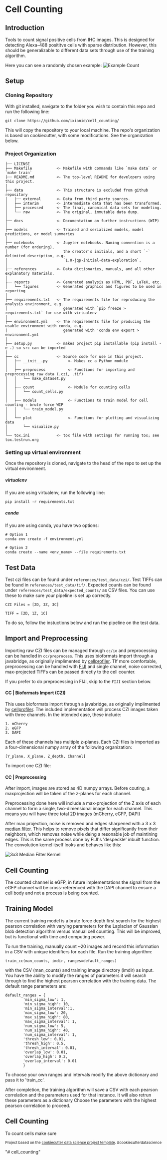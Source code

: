 Cell Counting
==============================
## Introduction

Tools to count signal positive cells from IHC images. This is designed for detecting Alexa-488 posititve cells with sparse distribution. However, this should be generalizable to different data sets through use of the training algorithm.

Here you can see a randomly chosen example:
![Example Count](references/example_count_2.png)

## Setup 
### Cloning Repository
With git installed, navigate to the folder you wish to contain this repo and run the following line:

    git clone https://github.com/ixianid/cell_counting/
    
This will copy the repository to your local machine. The repo's organization is based on cookiecutter, with some modifications. See the organization below.

### Project Organization

    ├── LICENSE
    ├── Makefile           <- Makefile with commands like `make data` or `make train`
    ├── README.md          <- The top-level README for developers using this project.
    |
    ├── data               <- This structure is excluded from github repository
    │   ├── external       <- Data from third party sources.
    │   ├── interim        <- Intermediate data that has been transformed.
    │   ├── processed      <- The final, canonical data sets for modeling.
    │   └── raw            <- The original, immutable data dump.
    │
    ├── docs               <- Documentation an further instructions (WIP)
    │
    ├── models             <- Trained and serialized models, model predictions, or model summaries
    │
    ├── notebooks          <- Jupyter notebooks. Naming convention is a number (for ordering),
    │                         the creator's initials, and a short `-` delimited description, e.g.
    │                         `1.0-jqp-initial-data-exploration`.
    │
    ├── references         <- Data dictionaries, manuals, and all other explanatory materials.
    │
    ├── reports            <- Generated analysis as HTML, PDF, LaTeX, etc.
    │   └── figures        <- Generated graphics and figures to be used in reporting
    │
    ├── requirements.txt   <- The requirements file for reproducing the analysis environment, e.g.
    │                         generated with `pip freeze > requirements.txt` for use with virtualenv
    │
    ├── environment.yml    <- The requirements file for producing the usable environment with conda, e.g. 
    |                         generated with 'conda env export > environment.yml
    |
    ├── setup.py           <- makes project pip installable (pip install -e .) so src can be imported
    |
    ├── cc                 <- Source code for use in this project.
    │   ├── __init__.py         <- Makes cc a Python module
    │   │
    │   ├── preprocess          <- Functions for importing and preprocessing raw data (.czi, .tif) 
    │   │   └── make_dataset.py
    │   │
    │   ├── count               <- Module for counting cells
    │   │   └── count_cells.py
    │   │
    │   ├── models              <- Functions to train model for cell counting - brute force WIP
    │   │   └── train_model.py
    │   │
    │   └── plot                <- Functions for plotting and visualizing data
    │       └── visualize.py
    │
    └── tox.ini            <- tox file with settings for running tox; see tox.testrun.org



### Setting up virtual environment

Once the repository is cloned, navigate to the head of the repo to set up the virtual environment. 

##### virtualenv
If you are using virtualenv, run the following line:

    pip install -r requirements.txt

##### conda
If you are using conda, you have two options:

    # Option 1
    conda env create -f environment.yml
    
    # Option 2
    conda create --name <env_name> --file requirements.txt
    
## Test Data
Test czi files can be found under `references/test_data/czi/`. Test TIFFs can be found in `references/test_data/tif/`. Expected counts can be found under `references/test_data/expected_counts/` as CSV files. You can use these to make sure your pipeline is set up correctly.

    CZI Files = [2D, 3Z, 3C]

    TIFF = [2D, 1Z, 1C]

To do so, follow the instuctions below and run the pipeline on the test data.

## Import and Preprocessing 
Importing raw CZI files can be managed through `cc/io` and preprocessing can be handled in `cc/preprocess`. This uses bioformats import through a javabridge, as originally implimented by [cellprofiler](https://cellprofiler.org/). TIf more comfortable, preprocessing can be handled with [FIJI](https://fiji.sc/) and single channel, noise corrected, max-projected TIFFs can be passed directly to the cell counter. 

If you prefer to do preprocessing in FIJI, skip to the `FIJI` section below.


#### CC | Bioformats Import (CZI)
This uses bioformats import through a javabridge, as originally implimented by [cellprofiler](https://cellprofiler.org/). The included implementation will process CZI images taken with three channels. In the intended case, these include:

    1. mCherry
    2. eGFP
    3. DAPI

Each of these channels has multiple z-planes. Each CZI files is imported as a four-dimensional numpy array of the following organization:

    [Y_plane, X_plane, Z_depth, Channel]

To import one CZI file: 



#### CC | Preprocessing
After import, images are stored as 4D numpy arrays. Before couting, a maxprojection will be taken of the z-planes for each channel. 

Preprocessing done here will include a max-projection of the Z axis of each channel to form a single, two-dimensional image for each channel. This means you will have three total 2D images (mCherry, eGFP, DAPI) 


After max projection, noise is removed and edges sharpened with a 3 x 3 [median filter](https://homepages.inf.ed.ac.uk/rbf/HIPR2/median.htm). This helps to remove pixels that differ significantly from their neighbors, which removes noise while deing a resonable job of maintining edges. This is the same process done by FIJI's 'despeckle' inbuilt function. The convolution kernel itself looks and behaves like this:

![3x3 Median Filter Kernel](references/imgs/3-3-kernel-in-median-filter.png)


## Cell Counting
The counted channel is eGFP, in future implementations the signal from the eGFP channel will be cross-referenced with the DAPI channel to ensure a cell body and not a process is being counted.

## Training Model

The current training model is a brute force depth first search for the highest pearson correlation with varying parameters for the Laplacian of Gaussian blob detection algorithm versus manual cell counting. This will be improved, but is functional with time and computing power.

To run the training, manually count ~20 images and record this information in a CSV with unique identifiers for each file. Run the training algorithm:
     
    train_cc(man_counts, imdir, ranges=default_ranges) 

with the CSV (man_counts) and training image directory (imdir) as input. You have the ability to modify the ranges of parameters it will search through to find the highest pearson correlation with the training data. The default range parameters are:

    default_ranges = {
            'min_sigma_low': 1,
            'min_sigma_high': 10,
            'min_sigma_interval':1,
            'max_sigma_low': 20,
            'max_sigma_high': 80,
            'max_sigma_interval': 1,
            'num_sigma_low': 5,
            'num_sigma_high': 40,
            'num_sigma_interval': 1,
            'thresh_low': 0.01,
            'thresh_high': 0.5,
            'thresh_interval': 0.01,
            'overlap_low': 0.01,
            'overlap_high': 0.2,
            'overlap_interval': 0.01
            }    

To choose your own ranges and intervals modify the above dictionary and pass it to 'train_cc'.

After completion, the training algorithm will save a CSV with each pearson correlation and the parameters used for that instance. It will also retrun these parameters as a dictionary Choose the parameters with the highest pearson correlation to proceed. 


## Cell Counting
To count cells make sure 





<p><small>Project based on the <a target="_blank" href="https://drivendata.github.io/cookiecutter-data-science/">cookiecutter data science project template</a>. #cookiecutterdatascience</small></p>
"# cell_counting" 
